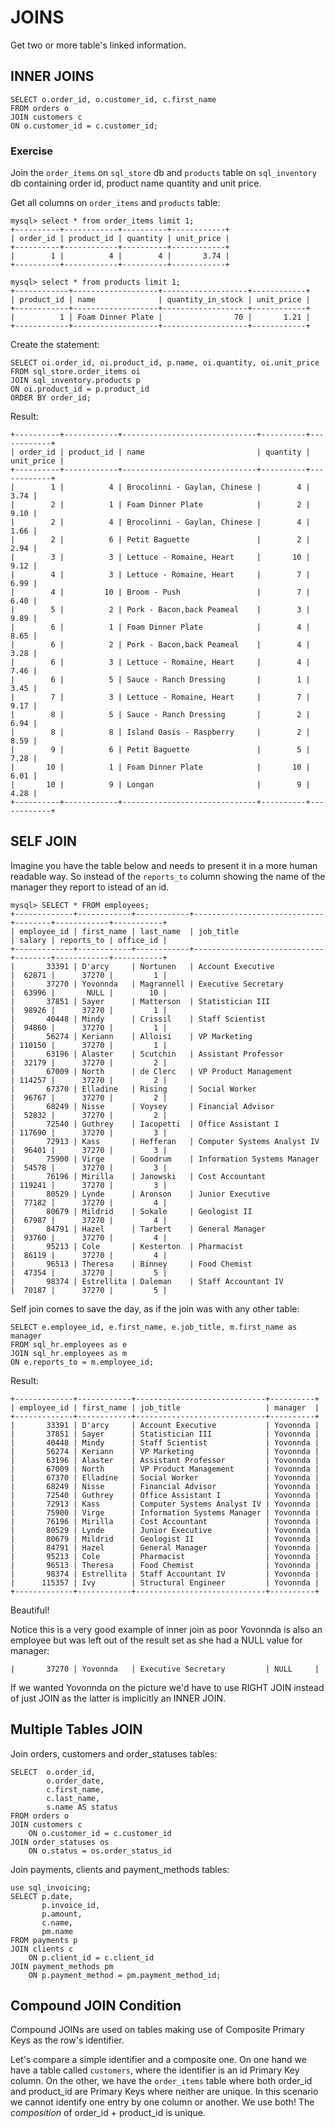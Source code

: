 # JOINS

Get two or more table's linked information.

## INNER JOINS

~~~~
SELECT o.order_id, o.customer_id, c.first_name
FROM orders o
JOIN customers c
ON o.customer_id = c.customer_id;
~~~~

### Exercise

Join the ``order_items`` on ``sql_store`` db and ``products`` table on ``sql_inventory`` db containing order id, product name quantity and unit price.

Get all columns on ``order_items`` and ``products`` table:

~~~~
mysql> select * from order_items limit 1;
+----------+------------+----------+------------+
| order_id | product_id | quantity | unit_price |
+----------+------------+----------+------------+
|        1 |          4 |        4 |       3.74 |
+----------+------------+----------+------------+

mysql> select * from products limit 1;
+------------+-------------------+-------------------+------------+
| product_id | name              | quantity_in_stock | unit_price |
+------------+-------------------+-------------------+------------+
|          1 | Foam Dinner Plate |                70 |       1.21 |
+------------+-------------------+-------------------+------------+
~~~~

Create the statement:

~~~~
SELECT oi.order_id, oi.product_id, p.name, oi.quantity, oi.unit_price
FROM sql_store.order_items oi
JOIN sql_inventory.products p
ON oi.product_id = p.product_id
ORDER BY order_id;
~~~~

Result:

~~~~
+----------+------------+------------------------------+----------+------------+
| order_id | product_id | name                         | quantity | unit_price |
+----------+------------+------------------------------+----------+------------+
|        1 |          4 | Brocolinni - Gaylan, Chinese |        4 |       3.74 |
|        2 |          1 | Foam Dinner Plate            |        2 |       9.10 |
|        2 |          4 | Brocolinni - Gaylan, Chinese |        4 |       1.66 |
|        2 |          6 | Petit Baguette               |        2 |       2.94 |
|        3 |          3 | Lettuce - Romaine, Heart     |       10 |       9.12 |
|        4 |          3 | Lettuce - Romaine, Heart     |        7 |       6.99 |
|        4 |         10 | Broom - Push                 |        7 |       6.40 |
|        5 |          2 | Pork - Bacon,back Peameal    |        3 |       9.89 |
|        6 |          1 | Foam Dinner Plate            |        4 |       8.65 |
|        6 |          2 | Pork - Bacon,back Peameal    |        4 |       3.28 |
|        6 |          3 | Lettuce - Romaine, Heart     |        4 |       7.46 |
|        6 |          5 | Sauce - Ranch Dressing       |        1 |       3.45 |
|        7 |          3 | Lettuce - Romaine, Heart     |        7 |       9.17 |
|        8 |          5 | Sauce - Ranch Dressing       |        2 |       6.94 |
|        8 |          8 | Island Oasis - Raspberry     |        2 |       8.59 |
|        9 |          6 | Petit Baguette               |        5 |       7.28 |
|       10 |          1 | Foam Dinner Plate            |       10 |       6.01 |
|       10 |          9 | Longan                       |        9 |       4.28 |
+----------+------------+------------------------------+----------+------------+
~~~~

## SELF JOIN

Imagine you have the table below and needs to present it in a more human readable way. So instead of the ``reports_to`` column showing the name of the manager they report to istead of an id.

~~~~
mysql> SELECT * FROM employees;
+-------------+------------+------------+-----------------------------+--------+------------+-----------+
| employee_id | first_name | last_name  | job_title                   | salary | reports_to | office_id |
+-------------+------------+------------+-----------------------------+--------+------------+-----------+
|       33391 | D'arcy     | Nortunen   | Account Executive           |  62871 |      37270 |         1 |
|       37270 | Yovonnda   | Magrannell | Executive Secretary         |  63996 |       NULL |        10 |
|       37851 | Sayer      | Matterson  | Statistician III            |  98926 |      37270 |         1 |
|       40448 | Mindy      | Crissil    | Staff Scientist             |  94860 |      37270 |         1 |
|       56274 | Keriann    | Alloisi    | VP Marketing                | 110150 |      37270 |         1 |
|       63196 | Alaster    | Scutchin   | Assistant Professor         |  32179 |      37270 |         2 |
|       67009 | North      | de Clerc   | VP Product Management       | 114257 |      37270 |         2 |
|       67370 | Elladine   | Rising     | Social Worker               |  96767 |      37270 |         2 |
|       68249 | Nisse      | Voysey     | Financial Advisor           |  52832 |      37270 |         2 |
|       72540 | Guthrey    | Iacopetti  | Office Assistant I          | 117690 |      37270 |         3 |
|       72913 | Kass       | Hefferan   | Computer Systems Analyst IV |  96401 |      37270 |         3 |
|       75900 | Virge      | Goodrum    | Information Systems Manager |  54578 |      37270 |         3 |
|       76196 | Mirilla    | Janowski   | Cost Accountant             | 119241 |      37270 |         3 |
|       80529 | Lynde      | Aronson    | Junior Executive            |  77182 |      37270 |         4 |
|       80679 | Mildrid    | Sokale     | Geologist II                |  67987 |      37270 |         4 |
|       84791 | Hazel      | Tarbert    | General Manager             |  93760 |      37270 |         4 |
|       95213 | Cole       | Kesterton  | Pharmacist                  |  86119 |      37270 |         4 |
|       96513 | Theresa    | Binney     | Food Chemist                |  47354 |      37270 |         5 |
|       98374 | Estrellita | Daleman    | Staff Accountant IV         |  70187 |      37270 |         5 |
~~~~

Self join comes to save the day, as if the join was with any other table:

~~~~
SELECT e.employee_id, e.first_name, e.job_title, m.first_name as manager
FROM sql_hr.employees as e
JOIN sql_hr.employees as m
ON e.reports_to = m.employee_id;
~~~~

Result:

~~~~~
+-------------+------------+-----------------------------+----------+
| employee_id | first_name | job_title                   | manager  |
+-------------+------------+-----------------------------+----------+
|       33391 | D'arcy     | Account Executive           | Yovonnda |
|       37851 | Sayer      | Statistician III            | Yovonnda |
|       40448 | Mindy      | Staff Scientist             | Yovonnda |
|       56274 | Keriann    | VP Marketing                | Yovonnda |
|       63196 | Alaster    | Assistant Professor         | Yovonnda |
|       67009 | North      | VP Product Management       | Yovonnda |
|       67370 | Elladine   | Social Worker               | Yovonnda |
|       68249 | Nisse      | Financial Advisor           | Yovonnda |
|       72540 | Guthrey    | Office Assistant I          | Yovonnda |
|       72913 | Kass       | Computer Systems Analyst IV | Yovonnda |
|       75900 | Virge      | Information Systems Manager | Yovonnda |
|       76196 | Mirilla    | Cost Accountant             | Yovonnda |
|       80529 | Lynde      | Junior Executive            | Yovonnda |
|       80679 | Mildrid    | Geologist II                | Yovonnda |
|       84791 | Hazel      | General Manager             | Yovonnda |
|       95213 | Cole       | Pharmacist                  | Yovonnda |
|       96513 | Theresa    | Food Chemist                | Yovonnda |
|       98374 | Estrellita | Staff Accountant IV         | Yovonnda |
|      115357 | Ivy        | Structural Engineer         | Yovonnda |
+-------------+------------+-----------------------------+----------+
~~~~~

Beautiful!

Notice this is a very good example of inner join as poor Yovonnda is also an employee but was left out of the result set as she had a NULL value for manager:

~~~~
|       37270 | Yovonnda   | Executive Secretary         | NULL     |
~~~~

If we wanted Yovonnda on the picture we'd have to use RIGHT JOIN instead of just JOIN as the latter is implicitly an INNER JOIN.

## Multiple Tables JOIN

Join orders, customers and order_statuses tables:

~~~~
SELECT  o.order_id,
        o.order_date,
        c.first_name,
        c.last_name, 
        s.name AS status
FROM orders o
JOIN customers c
    ON o.customer_id = c.customer_id
JOIN order_statuses os
    ON o.status = os.order_status_id
~~~~

Join payments, clients and payment_methods tables:

~~~~
use sql_invoicing;
SELECT p.date,
       p.invoice_id,
       p.amount,
       c.name,
       pm.name
FROM payments p
JOIN clients c
    ON p.client_id = c.client_id
JOIN payment_methods pm
    ON p.payment_method = pm.payment_method_id;
~~~~

## Compound JOIN Condition

Compound JOINs are used on tables making use of Composite Primary Keys as the row's identifier.

Let's compare a simple identifier and a composite one. On one hand we have a table called ``customers``, where the identifier is an id Primary Key column. On the other, we have the ``order_items`` table where both order_id and product_id are Primary Keys where neither are unique. In this scenario we cannot identify one entry by one column or another. We use both! The *composition* of order_id + product_id is unique.